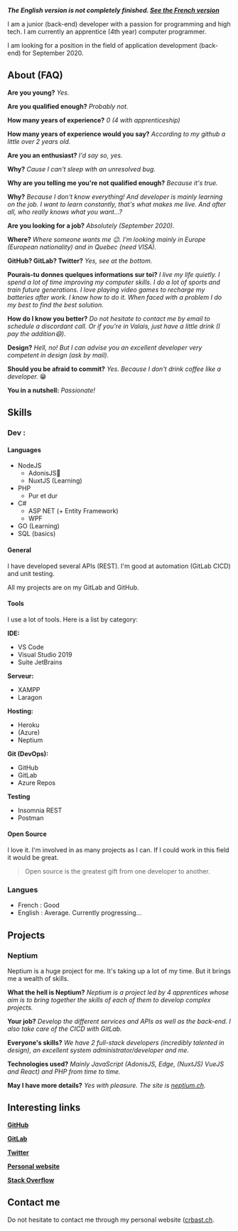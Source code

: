 ***The English version is not completely finished. [See the French version](https://crbast.github.io/CrBast/fr/)***

I am a junior (back-end) developer with a passion for programming and high tech. I am currently an apprentice (4th year) computer programmer.

I am looking for a position in the field of application development (back-end) for September 2020.

## About (FAQ)
**Are you young?** *Yes.*

**Are you qualified enough?** *Probably not.*

**How many years of experience?** *0 (4 with apprenticeship)*

**How many years of experience would you say?** *According to my github a little over 2 years old.*

**Are you an enthusiast?** *I'd say so, yes.*

**Why?** *Cause I can't sleep with an unresolved bug.*

**Why are you telling me you're not qualified enough?** *Because it's true.*

**Why?** *Because I don't know everything! And developer is mainly learning on the job. I want to learn constantly, that's what makes me live. And after all, who really knows what you want...?*

**Are you looking for a job?** *Absolutely (September 2020).*

**Where?** *Where someone wants me 😉. I'm looking mainly in Europe (European nationality) and in Quebec (need VISA).*

**GitHub? GitLab? Twitter?** *Yes, see at the bottom.*

**Pourais-tu donnes quelques informations sur toi?** *I live my life quietly. I spend a lot of time improving my computer skills. I do a lot of sports and train future generations. I love playing video games to recharge my batteries after work. I know how to do it. When faced with a problem I do my best to find the best solution.*

**How do I know you better?** *Do not hesitate to contact me by email to schedule a discordant call. Or if you're in Valais, just have a little drink (I pay the addition😄).*

**Design?** *Hell, no! But I can advise you an excellent developer very competent in design (ask by mail).*

**Should you be afraid to commit?** *Yes. Because I don't drink coffee like a developer.* 😁

**You in a nutshell:** *Passionate!*

## Skills

### Dev :

#### Languages
- NodeJS 
  - AdonisJS💜
  - NuxtJS (Learning)
- PHP
  - Pur et dur
- C#
  - ASP NET (+ Entity Framework)
  - WPF
- GO (Learning)
- SQL (basics)

#### General

I have developed several APIs (REST). I'm good at automation (GitLab CICD) and unit testing.

All my projects are on my GitLab and GitHub.

#### Tools
I use a lot of tools. Here is a list by category:

**IDE:**
- VS Code
- Visual Studio 2019
- Suite JetBrains

**Serveur:**
- XAMPP
- Laragon

**Hosting:**
- Heroku
- (Azure)
- Neptium

**Git (DevOps):**
- GitHub
- GitLab
- Azure Repos

**Testing**
- Insomnia REST
- Postman

#### Open Source
I love it. I'm involved in as many projects as I can. If I could work in this field it would be great.

> Open source is the greatest gift from one developer to another.

### Langues
- French  : Good
- English :  Average. Currently progressing...

## Projects

### Neptium
Neptium is a huge project for me. It's taking up a lot of my time. But it brings me a wealth of skills.

**What the hell is Neptium?** *Neptium is a project led by 4 apprentices whose aim is to bring together the skills of each of them to develop complex projects.*

**Your job?** *Develop the different services and APIs as well as the back-end. I also take care of the CICD with GitLab.*

**Everyone's skills?** *We have 2 full-stack developers (incredibly talented in design), an excellent system administrator/developer and me.*

**Technologies used?** *Mainly JavaScript (AdonisJS, Edge, (NuxtJS) VueJS and React) and PHP from time to time.*

**May I have more details?** *Yes with pleasure. The site is [neptium.ch](https://www.neptium.ch/en/).*

## Interesting links
**[GitHub](https://github.com/CrBast)**

**[GitLab](https://gitlab.com/CrBast)**

**[Twitter](https://twitter.com/lecreb/)**

**[Personal website](https://crbast.ch)**

**[Stack Overflow](https://stackoverflow.com/users/9165517/crbast)**

## Contact me 
Do not hesitate to contact me through my personal website ([crbast.ch](https://crbast.ch). 